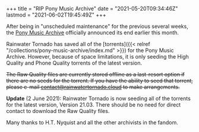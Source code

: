 +++
title = "RIP Pony Music Archive"
date = "2021-05-20T09:34:46Z"
lastmod = "2021-06-02T19:45:49Z"
+++

After being in "unscheduled maintenance" for the previous several weeks, the [Pony Music Archive](https://web.archive.org/web/20210517182936/https://ponemusic.net/) officially announced its end earlier this month.

Rainwater Tornado has saved all of the [torrents]({{< relref "/collections/pony-music-archive/index.md" >}}) for the Pony Music Archive. However, because of space limitations, it is only seeding the High Quality and Phone Quality torrents of the latest version.

~~The Raw Quality files are currently stored offline as a last-resort option if there are no seeds for the torrent. If you have the ability to seed that torrent, please e-mail <contact@rainwatertornado.cloud> to make arrangements.~~

**Update** (2 June 2021): Rainwater Tornado is now seeding all of the torrents for the latest version, Version 21.03.  There should be no need for direct contact to download the Raw Quality files.

Many thanks to H.T. Nyquist and all the other archivists in the fandom.